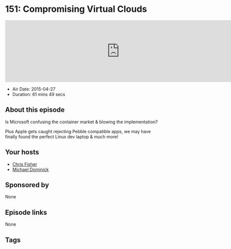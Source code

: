 # 151: Compromising Virtual Clouds

<iframe src="https://player.fireside.fm/v2/MLf2ZzhC+oUGwQqam?theme=dark" width="740" height="200" frameborder="0" scrolling="no"></iframe>

* Air Date: 2015-04-27
* Duration: 61 mins 49 secs

## About this episode

Is Microsoft confusing the container market & blowing the implementation?

Plus Apple gets caught rejecting Pebble compatible apps, we may have finally found the perfect Linux dev laptop & much more!

## Your hosts
* [Chris Fisher](https://coder.show/hosts/chrislas)
* [Michael Dominick](https://coder.show/hosts/michael)

## Sponsored by

None



## Episode links

None



## Tags

